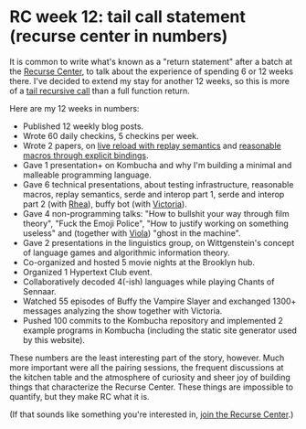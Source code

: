 # RC week 12: tail call statement (recurse center in numbers)

It is common to write what's known as a "return statement" after a batch at the [Recurse Center](https://www.recurse.com/), to talk about the experience of spending 6 or 12 weeks there. I've decided to extend my stay for another 12 weeks, so this is more of a [tail recursive call](https://en.wikipedia.org/wiki/Tail_call) than a full function return.

Here are my 12 weeks in numbers:

- Published 12 weekly blog posts.
- Wrote 60 daily checkins, 5 checkins per week.
- Wrote 2 papers, on [live reload with replay semantics](../papers/live-reload-with-replay-semantics.pdf) and [reasonable macros through explicit bindings](../papers/reasonable-macros-through-explicit-bindings.pdf).
- Gave 1 presentation+ on Kombucha and why I'm building a minimal and malleable programming language.
- Gave 6 technical presentations, about testing infrastructure, reasonable macros, replay semantics, serde and interop part 1, serde and interop part 2 (with [Rhea](https://github.com/rcjara)), buffy bot (with [Victoria](https://www.victoriaritvo.com/)).
- Gave 4 non-programming talks: "How to bullshit your way through film theory", "Fuck the Emoji Police", "How to justify working on something useless" and (together with [Viola](https://violand.xyz/)) "ghost in the machine".
- Gave 2 presentations in the linguistics group, on Wittgenstein's concept of language games and algorithmic information theory.
- Co-organized and hosted 5 movie nights at the Brooklyn hub.
- Organized 1 Hypertext Club event.
- Collaboratively decoded 4(-ish) languages while playing Chants of Sennaar.
- Watched 55 episodes of Buffy the Vampire Slayer and exchanged 1300+ messages analyzing the show together with Victoria.
- Pushed 100 commits to the Kombucha repository and implemented 2 example programs in Kombucha (including the static site generator used by this website).

These numbers are the least interesting part of the story, however. Much more important were all the pairing sessions, the frequent discussions at the kitchen table and the atmosphere of curiosity and sheer joy of building things that characterize the Recurse Center. These things are impossible to quantify, but they make RC what it is.

(If that sounds like something you're interested in, [join the Recurse Center](https://www.recurse.com/scout/click?t=764048f99cede394c1905c64e1545a5d).)

